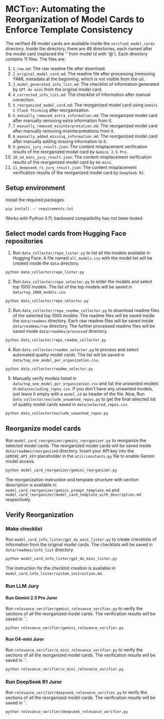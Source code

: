 # <span style="font-variant: small-caps;">MCTidy</span>: Automating the Reorganization of Model Cards to Enforce Template Consistency

The verified 48 model cards are available inside the `verified_model_cards` directory. Inside the directory, there are 48 directories, each named after the model card (replaced the '\' from model id with '@'). Each directory contains 11 files. The files are:
1. `1_raw.md`: The raw readme file after download.
2. `2_original_model_card.md`: The readme file after processing (removing YAML metadata at the beginning, which is not visible from the ui).
3. `3_model_generated_info_list.md`: The checklist of information generated by `GPT 4o mini` from the original model card.
4. `4_corrected_info_list.md`: The checklist of information after manual correction.
5. `5_reorganized_model_card.md`: The reorganized model card using `Gemini 2 Flash Thinking` after reorganization.
6. `6_manually_removed_extra_information.md`: The reorganized model card after manually removing extra information from it.
7. `7_manually_removed_misinterpretation.md`: The reorganized model card after manually removing misinterpretations from it.
8. `8_manually_added_missing_information.md`: The reorganized model card after manually adding missing information to it.
9. `9_gemini_jury_result.json`: The content misplacement verification results of the reorganized model card by `Gemini 2.5 Pro`.
10. `10_o4_mini_jury_result.json`: The content misplacement verification results of the reorganized model card by `O4-mini`.
11. `11_deepseek_r1_jury_result.json`: The content misplacement verification results of the reorganized model card by `DeepSeek R1`.

## Setup environment
Install the required packages
```bash
pip install -r requirements.txt
```
Works with Python 3.11; backward compatibility has not been tested.
## Select model cards from Hugging Face repositories
1. Run `data_collector/repo_lister.py` to list all the models available in Hugging Face. A file named `all_models.csv` with the model list will be created  inside the `data` directory.
```bash
python data_collector/repo_lister.py
```
2. Run `data_collector/repo_selector.py` to order the models and select top 1000 models. The list of the top models will be saved in `data/top_1000_models.csv`.
```bash
python data_collector/repo_selector.py
```
3. Run `data_collector/repo_readme_collector.py` to download readme files of the selected top 1000 models. The readme files will be saved inside the `data/readmes` directory. Each raw readme files will be saved inside `data/readmes/raw` directory. The further processed readme files will be saved inside `data/readmes/processed` directory.
```bash
python data_collector/repo_readme_collector.py
```
4. Run `data_collector/readme_selector.py` to process and select automated quality model cards. The list will be saved in `data/top_one_model_per_organization.csv`.
```bash
python data_collector/readme_selector.py
```
5. Manually verify models listed in `data/top_one_model_per_organization.csv` and list the unwanted models in `data/excluding_repos.csv`. If you don't have any unwanted models, just leave it empty with a `model_id` as header of the file. Now, Run `data_collector/exclude_unwamted_repos.py` to get the final selected list of quality model cards saved in `data/selected_repos.csv`.
```bash
python data_collector/exclude_unwanted_repos.py
```

## Reorganize model cards
Run `model_card_reorganizer/gemini_reorganizer.py` to reorganize the selected model cards. The reorganized model cards will be saved inside `data/readmes/reorganized` directory. Insert your API key into the `GEMINI_API_KEY` placeholder in the `util/constants.py` file to enable Gemini model access. 
```bash
python model_card_reorganizer/gemini_reorganizer.py
```
The reorganization instruction and template structure with section description is available in `model_card_reorganizer/gemini_prompt_template.md` and `model_card_reorganizer/model_card_template_with_description.md` respectively.

## Verify Reorganization
### Make checklist
Run `model_card_info_lister/gpt_4o_mini_lister.py` to create checklists of information from the original model cards. The checklists will be saved in `data/readmes/info_list` directory.
```bash
python model_card_info_lister/gpt_4o_mini_lister.py
```
The instruction for the checklist creation is available in `model_card_info_lister/system_instruction.md`.

### Run LLM Jury
#### Run Gemini 2.5 Pro Juror
Run `relevance_verifier/gemini_relevance_verifier.py` to verify the sections of all the reorganized model cards. The verification results will be saved in ``.
```bash
python relevance_verifier/gemini_relevance_verifier.py
```

#### Run O4-mini Juror
Run `relevance_verifier/o_mini_relevance_verifier.py` to verify the sections of all the reorganized model cards. The verification results will be saved in ``.
```bash
python relevance_verifier/o_mini_relevance_verifier.py
```

### Run DeepSeek R1 Juror
Run `relevance_verifier/deepseek_relevance_verifier.py` to verify the sections of all the reorganized model cards. The verification results will be saved in ``.
```bash
python relevance_verifier/deepseek_relevance_verifier.py
```
